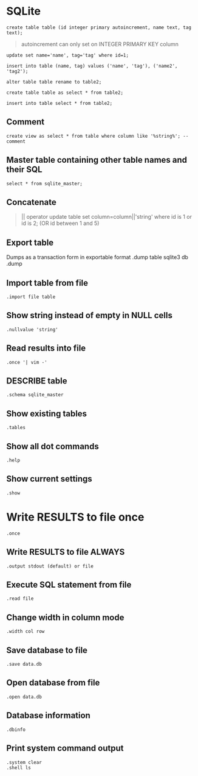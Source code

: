 # SQLite

	create table table (id integer primary autoincrement, name text, tag text);

> autoincrement can only set on INTEGER PRIMARY KEY column

	update set name='name', tag='tag' where id=1;

	insert into table (name, tag) values ('name', 'tag'), ('name2', 'tag2');

	alter table table rename to table2;

	create table table as select * from table2;

	insert into table select * from table2;

## Comment

	create view as select * from table where column like '%string%'; --comment

## Master table containing other table names and their SQL
	select * from sqlite_master;

## Concatenate
> || operator
update table set column=column||'string' where id is 1 or id is 2; (OR id between 1 and 5)

## Export table
Dumps as a transaction form in exportable format
	.dump table
	sqlite3 db .dump

## Import table from file
	.import file table

## Show string instead of empty in NULL cells
	.nullvalue 'string'

## Read results into file
	.once '| vim -'

## DESCRIBE table
	.schema sqlite_master

## Show existing tables
	.tables

## Show all dot commands
	.help

## Show current settings
	.show

# Write RESULTS to file once
	.once

## Write RESULTS to file ALWAYS
	.output stdout (default) or file

## Execute SQL statement from file
	.read file

## Change width in column mode 
	.width col row

## Save database to file
	.save data.db

## Open database from file
	.open data.db

## Database information
	.dbinfo

## Print system command output
	.system clear
	.shell ls
